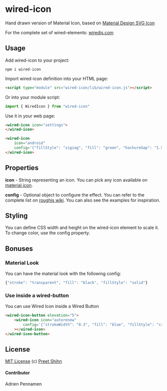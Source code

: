 # wired-icon

Hand drawn version of Material Icon, based on [Material Design SVG Icon](https://github.com/google/material-design-icons/blob/master/sprites/svg-sprite)

For the complete set of wired-elements: [wiredjs.com](http://wiredjs.com/)

## Usage

Add wired-icon to your project:
```
npm i wired-icon
```
Import wired-icon definition into your HTML page:
```html
<script type="module" src="wired-icon/lib/wired-icon.js"></script>
```
Or into your module script:
```javascript
import { WiredIcon } from "wired-icon"
```

Use it in your web page:
```html
<wired-icon icon="settings">
</wired-icon>

<wired-icon
    icon="android"
    config='{"fillStyle": "zigzag", "fill": "green", "hachureGap": "1.5", "fillWeight": "0.9"}'>
</wired-icon>
```

## Properties

**icon** - String representing an icon. You can pick any icon available on [material icon](https://material.io/resources/icons/).

**config** - Optional object to configure the effect. You can refer to the complete list on [roughjs wiki](https://github.com/pshihn/rough/wiki#options). You can also see the examples for inspiration.


## Styling
You can define CSS width and height on the wired-icon element to scale it.
To change color, use the config property.

## Bonuses
### Material Look
You can have the material look with the following config:
```javascript
{"stroke": "transparent", "fill": "black", "fillStyle": "solid"}
```
### Use inside a wired-button
You can use Wired Icon inside a Wired Button
```html
<wired-icon-button elevation="5">
    <wired-icon icon="autorenew"
        config='{"strokeWidth": "0.3", "fill": "blue", "fillStyle": "cross-hatch"}'
    ></wired-icon>
</wired-icon-button>
```

## License
[MIT License](https://github.com/wiredjs/wired-elements/blob/master/LICENSE) (c) [Preet Shihn](https://twitter.com/preetster)

#### Contributor

Adrien Pennamen
